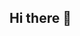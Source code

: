 ## Hi there 👋

<!--
**Juank0621/Juank0621** is a ✨ _special_ ✨ repository because its `README.md` (this file) appears on your GitHub profile.

[![My Skills](https://skillicons.dev/icons?i=azure,py, sklearn, tensorflow, vscode, fastapi, ai)](https://skillicons.dev)

I am a Computer Engineer with 5 years of hands-on experience in Data Analysis, particularly within the Aviation Industry, and 10 years of service in the Colombian Aerospace Force. I am passionate about technology, business intelligence, and data-driven decision-making, with a solid foundation in data visualization, relational databases (MySQL, PostgreSQL, SQL Server), and Microsoft Excel.

My technical skill set includes proficiency in Python and SQL, and I have also gained expertise in machine learning libraries like scikit-learn, as well as NoSQL databases. I am dedicated to continuous learning and have pursued courses in Big Data, Data Science, Microsoft Azure, and Machine Learning.

Currently, I am advancing my knowledge by studying Artificial Intelligence and Machine Learning at Lasalle College in Montreal, while simultaneously pursuing a Master's Degree in Big Data at IMF Smart Education. Additionally, I am developing my French language skills and expanding my business intelligence expertise, preparing myself for a career as a Data Scientist.

-->
